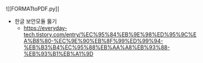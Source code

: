 ![[FORMATtoPDF.py]]

- 한글 보안모듈 뚫기
	- https://everyday-tech.tistory.com/entry/%EC%95%84%EB%9E%98%ED%95%9C%EA%B8%80-%EC%9E%90%EB%8F%99%ED%99%94-%EB%B3%B4%EC%95%88%EB%AA%A8%EB%93%88-%EB%93%B1%EB%A1%9D